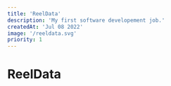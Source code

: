 ```yaml
---
title: 'ReelData'
description: 'My first software developement job.'
createdAt: 'Jul 08 2022'
image: '/reeldata.svg'
priority: 1
---
```


# ReelData
